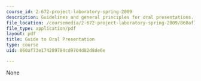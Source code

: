 ```yaml
---
course_id: 2-672-project-laboratory-spring-2009
description: Guidelines and general principles for oral presentations.
file_location: /coursemedia/2-672-project-laboratory-spring-2009/860af73e174289784cd9704d82d8de6e_labmanual2.pdf
file_type: application/pdf
layout: pdf
title: Guide to Oral Presentation
type: course
uid: 860af73e174289784cd9704d82d8de6e

---
```

None